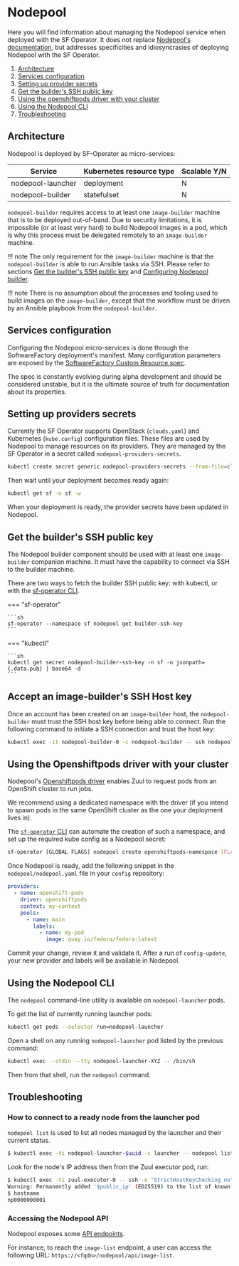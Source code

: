 # Nodepool

Here you will find information about managing the Nodepool service when deployed with the SF Operator.
It does not replace [Nodepool's documentation](https://zuul-ci.org/docs/nodepool/latest/),
but addresses specificities and idiosyncrasies of deploying Nodepool with the SF Operator.


1. [Architecture](#architecture)
1. [Services configuration](#services-configuration)
1. [Setting up provider secrets](#setting-up-providers-secrets)
1. [Get the builder's SSH public key](#get-the-builders-ssh-public-key)
1. [Using the openshiftpods driver with your cluster](#using-the-openshiftpods-driver-with-your-cluster)
1. [Using the Nodepool CLI](#using-the-nodepool-cli)
1. [Troubleshooting](#troubleshooting)

## Architecture

Nodepool is deployed by SF-Operator as micro-services:

| Service | Kubernetes resource type | Scalable Y/N |
|---------|--------------------------|-------------|
| nodepool-launcher | deployment | N |
| nodepool-builder | statefulset | N |

`nodepool-builder` requires access to at least one `image-builder` machine that is to be deployed out-of-band. Due to security limitations,
it is impossible (or at least very hard) to build Nodepool images in a pod, which is why this process must be delegated remotely to an `image-builder` machine.

!!! note
    The only requirement for the `image-builder` machine is that the `nodepool-builder` is able to run Ansible tasks via SSH. Please refer to sections [Get the builder's SSH public key](#get-the-builders-ssh-public-key) and [Configuring Nodepool builder](../user/nodepool_config_repository.md#configuring-nodepool-builder).

!!! note
    There is no assumption about the processes and tooling used to build images on the `image-builder`, except that the workflow must be driven by an Ansible playbook from the `nodepool-builder`.

## Services configuration

Configuring the Nodepool micro-services is done through the SoftwareFactory deployment's manifest. Many configuration parameters are exposed by the [SoftwareFactory Custom Resource spec](../deployment/crds.md#softwarefactory).

The spec is constantly evolving during alpha development and should be considered unstable, but it is the ultimate source of truth for documentation about its properties.

## Setting up providers secrets

Currently the SF Operator supports OpenStack (`clouds.yaml`) and Kubernetes (`kube.config`) configuration files. These files are used by Nodepool to manage resources on its providers.
They are managed by the SF Operator in a secret called `nodepool-providers-secrets`.

```sh
kubectl create secret generic nodepool-providers-secrets --from-file=clouds.yaml=<path-to>/clouds.yaml --from-file=kube.config=<path-to>/kube.config --dry-run=client -o yaml | kubectl apply -f -
```

Then wait until your deployment becomes ready again:

```sh
kubectl get sf -n sf -w
```

When your deployment is ready, the provider secrets have been updated in Nodepool.

## Get the builder's SSH public key

The Nodepool builder component should be used with at least one `image-builder` companion machine.
It must have the capability to connect via SSH to the builder machine.

There are two ways to fetch the builder SSH public key: with kubectl, or with the [sf-operator CLI](../reference/cli/index.md).

=== "sf-operator"

    ```sh
    sf-operator --namespace sf nodepool get builder-ssh-key
    ```

=== "kubectl"

    ```sh
    kubectl get secret nodepool-builder-ssh-key -n sf -o jsonpath={.data.pub} | base64 -d
    ```

## Accept an image-builder's SSH Host key

Once an account has been created on an `image-builder` host, the `nodepool-builder` must trust the SSH host key before being able to connect. Run the following command to initiate a SSH connection and trust the host key:

```sh
kubectl exec -it nodepool-builder-0 -c nodepool-builder -- ssh nodepool@<image-builder-hostname> hostname
```

## Using the Openshiftpods driver with your cluster

Nodepool's [Openshiftpods driver](https://zuul-ci.org/docs/nodepool/latest/openshift-pods.html) enables
Zuul to request pods from an OpenShift cluster to run jobs.

We recommend using a dedicated namespace with the driver (if you intend to spawn pods in the same OpenShift cluster as the one your deployment lives in).

The [`sf-operator` CLI](./../reference/cli/index.md#create-openshiftpods-namespace) can automate the creation of such a namespace, and set up the required kube config as a Nodepool secret:

```sh
sf-operator [GLOBAL FLAGS] nodepool create openshiftpods-namespace [FLAGS]
```

Once Nodepool is ready, add the following snippet in the `nodepool/nodepool.yaml` file in your `config` repository:

```yaml
providers:
  - name: openshift-pods
    driver: openshiftpods
    context: my-context
    pools:
      - name: main
        labels:
          - name: my-pod
            image: quay.io/fedora/fedora:latest
```

Commit your change, review it and validate it. After a run of `config-update`, your new provider and
labels will be available in Nodepool.

## Using the Nodepool CLI

The `nodepool` command-line utility is available on `nodepool-launcher` pods.

To get the list of currently running launcher pods:

```sh
kubectl get pods --selector run=nodepool-launcher
```

Open a shell on any running `nodepool-launcher` pod listed by the previous command:

```sh
kubectl exec --stdin --tty nodepool-launcher-XYZ -- /bin/sh
```

Then from that shell, run the `nodepool` command.

## Troubleshooting

### How to connect to a ready node from the launcher pod

`nodepool list` is used to list all nodes managed by the launcher and their current status.

```sh
$ kubectl exec -ti nodepool-launcher-$uuid -c launcher -- nodepool list
```

Look for the node's IP address then from the Zuul executor pod, run:

```sh
$ kubectl exec -ti zuul-executor-0 -- ssh -o "StrictHostKeyChecking no" <user>@<ip>
Warning: Permanently added '$public_ip' (ED25519) to the list of known hosts.
$ hostname
np0000000001
```

### Accessing the Nodepool API

Nodepool exposes some [API endpoints](https://zuul-ci.org/docs/nodepool/latest/operation.html#web-interface).

For instance, to reach the `image-list` endpoint, a user can access the following URL: `https://<fqdn>/nodepool/api/image-list`.

